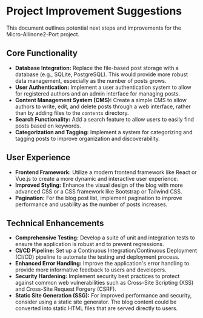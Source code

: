 # Project Improvement Suggestions

This document outlines potential next steps and improvements for the Micro-Allinone2-Port project.

## Core Functionality

*   **Database Integration:** Replace the file-based post storage with a database (e.g., SQLite, PostgreSQL). This would provide more robust data management, especially as the number of posts grows.
*   **User Authentication:** Implement a user authentication system to allow for registered authors and an admin interface for managing posts.
*   **Content Management System (CMS):** Create a simple CMS to allow authors to write, edit, and delete posts through a web interface, rather than by adding files to the `contents` directory.
*   **Search Functionality:** Add a search feature to allow users to easily find posts based on keywords.
*   **Categorization and Tagging:** Implement a system for categorizing and tagging posts to improve organization and discoverability.

## User Experience

*   **Frontend Framework:** Utilize a modern frontend framework like React or Vue.js to create a more dynamic and interactive user experience.
*   **Improved Styling:** Enhance the visual design of the blog with more advanced CSS or a CSS framework like Bootstrap or Tailwind CSS.
*   **Pagination:** For the blog post list, implement pagination to improve performance and usability as the number of posts increases.

## Technical Enhancements

*   **Comprehensive Testing:** Develop a suite of unit and integration tests to ensure the application is robust and to prevent regressions.
*   **CI/CD Pipeline:** Set up a Continuous Integration/Continuous Deployment (CI/CD) pipeline to automate the testing and deployment process.
*   **Enhanced Error Handling:** Improve the application's error handling to provide more informative feedback to users and developers.
*   **Security Hardening:** Implement security best practices to protect against common web vulnerabilities such as Cross-Site Scripting (XSS) and Cross-Site Request Forgery (CSRF).
*   **Static Site Generation (SSG):** For improved performance and security, consider using a static site generator. The blog content could be converted into static HTML files that are served directly to users.
